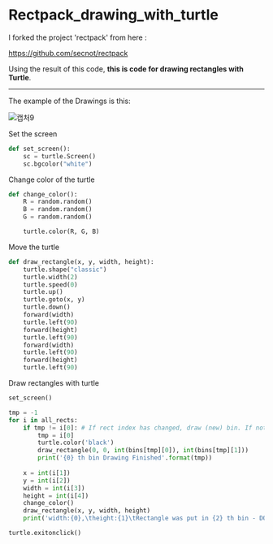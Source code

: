 # Rectpack_drawing_with_turtle

I forked the project 'rectpack' from here :


https://github.com/secnot/rectpack




Using the result of this code, **this is code for drawing rectangles with Turtle**.




---

The example of the Drawings is this:

![캡처9](https://user-images.githubusercontent.com/65406000/117544987-cb59b380-b05e-11eb-83de-6c9600cb46a1.JPG)


Set the screen
```python
def set_screen():
    sc = turtle.Screen()
    sc.bgcolor("white")
```

Change color of the turtle
```python
def change_color():
    R = random.random()
    B = random.random()
    G = random.random()

    turtle.color(R, G, B)
```

Move the turtle
```python
def draw_rectangle(x, y, width, height):
    turtle.shape("classic")
    turtle.width(2)
    turtle.speed(0)
    turtle.up()
    turtle.goto(x, y)
    turtle.down()
    forward(width)          
    turtle.left(90)
    forward(height)
    turtle.left(90)
    forward(width)
    turtle.left(90)
    forward(height)
    turtle.left(90)
```

Draw rectangles with turtle
```python
set_screen()

tmp = -1
for i in all_rects:
    if tmp != i[0]: # If rect index has changed, draw (new) bin. If not, don't have to draw the bin again.
        tmp = i[0]
        turtle.color('black')
        draw_rectangle(0, 0, int(bins[tmp][0]), int(bins[tmp][1]))
        print('{0} th bin Drawing Finished'.format(tmp))
    
    x = int(i[1])
    y = int(i[2])
    width = int(i[3])
    height = int(i[4])
    change_color()
    draw_rectangle(x, y, width, height)
    print('width:{0},\theight:{1}\tRectangle was put in {2} th bin - DONE'.format(width, height, tmp))

turtle.exitonclick()
```
